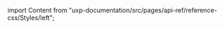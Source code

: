 
import Content from "uxp-documentation/src/pages/api-ref/reference-css/Styles/left";

<Content query="product=xd"/>
